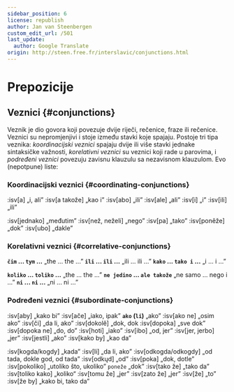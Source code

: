```yaml
---
sidebar_position: 6
license: republish
author: Jan van Steenbergen
custom_edit_url: /501
last_update:
  author: Google Translate
origin: http://steen.free.fr/interslavic/conjunctions.html
---
```


# Prepozicije

## Veznici \{#conjunctions}

Veznik je dio govora koji povezuje dvije riječi, rečenice, fraze ili rečenice. Veznici su nepromjenjivi i stoje između stavki koje spajaju. Postoje tri tipa veznika: _koordinacijski veznici_ spajaju dvije ili više stavki jednake sintaksičke važnosti, _korelativni veznici_ su veznici koji rade u parovima, i _podređeni veznici_ povezuju zavisnu klauzulu sa nezavisnom klauzulom. Evo (nepotpune) liste:

### Koordinacijski veznici \{#coordinating-conjunctions}

:isv[a] „i, ali”
:isv[a takože] „kao i”
:isv[abo] „ili”
:isv[ale] „ali”
:isv[i] „i”
:isv[ili] „ili”

:isv[jednako] „međutim”
:isv[než, neželi] „nego”
:isv[pa] „tako”
:isv[poněže] „dok”
:isv[ubo] „dakle”

### Korelativni veznici \{#correlative-conjunctions}

**`čim` ... `tym` ...** „the ... the ...”
**`ili` ... `ili` ...** „ili ... ili ...”
**`kako` ... `tako i` ...** „i ... i ...”

**`koliko` ... `toliko` ...** „the ... the ...”
**`ne jedino` ... `ale takože`** „ne samo ... nego i ...”
**`ni` ... `ni` ...** „ni ... ni ...”

### Podređeni veznici \{#subordinate-conjunctions}

:isv[aby] „kako bi”
:isv[ače] „iako, ipak”
**`ako` (`li`)** „ako”
:isv[ako ne] „osim ako”
:isv[či] „da li, ako”
:isv[dokolě] „dok, dok
:isv[dopoka] „sve dok”
:isv[dopoka ne] „do, do”
:isv[hoti] „iako”
:isv[ibo] „od, jer”
:isv[jer, jerbo] „jer”
:isv[jestli] „ako”
:isv[kako by] „kao da”

:isv[kogda/kogdy] „kada”
:isv[li] „da li, ako”
:isv[odkogda/odkogdy] „od tada, dokle god, od tada”
:isv[odkųd] „od”
:isv[poka] „dok, dotle”
:isv[pokoliko] „utoliko što, ukoliko” `poneže` „dok”
:isv[tako že] „tako da”
:isv[toliko kako] „koliko“
:isv[tomu že] „jer”
:isv[zato že] „jer”
:isv[že] „to”
:isv[že by] „kako bi, tako da”

